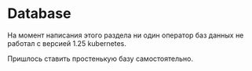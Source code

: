 # Database

На момент написания этого раздела ни один оператор баз данных не работал с 
версией 1.25 kubernetes.

Пришлось ставить простенькую базу самостоятельно.
